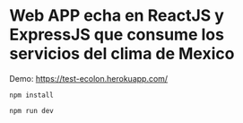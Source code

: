 # Web APP echa en ReactJS y ExpressJS que consume los servicios del clima de Mexico

Demo: https://test-ecolon.herokuapp.com/

`npm install`

`npm run dev`
